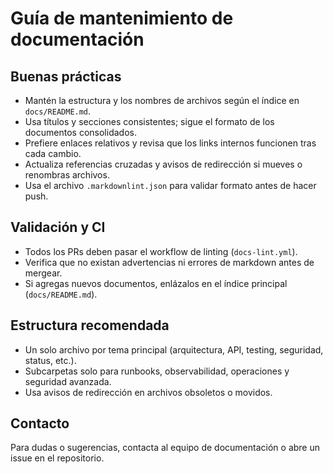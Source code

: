 # Guía de mantenimiento de documentación

## Buenas prácticas
- Mantén la estructura y los nombres de archivos según el índice en `docs/README.md`.
- Usa títulos y secciones consistentes; sigue el formato de los documentos consolidados.
- Prefiere enlaces relativos y revisa que los links internos funcionen tras cada cambio.
- Actualiza referencias cruzadas y avisos de redirección si mueves o renombras archivos.
- Usa el archivo `.markdownlint.json` para validar formato antes de hacer push.

## Validación y CI
- Todos los PRs deben pasar el workflow de linting (`docs-lint.yml`).
- Verifica que no existan advertencias ni errores de markdown antes de mergear.
- Si agregas nuevos documentos, enlázalos en el índice principal (`docs/README.md`).

## Estructura recomendada
- Un solo archivo por tema principal (arquitectura, API, testing, seguridad, status, etc.).
- Subcarpetas solo para runbooks, observabilidad, operaciones y seguridad avanzada.
- Usa avisos de redirección en archivos obsoletos o movidos.

## Contacto
Para dudas o sugerencias, contacta al equipo de documentación o abre un issue en el repositorio.
